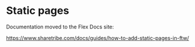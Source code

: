 # Static pages

Documentation moved to the Flex Docs site:

https://www.sharetribe.com/docs/guides/how-to-add-static-pages-in-ftw/
